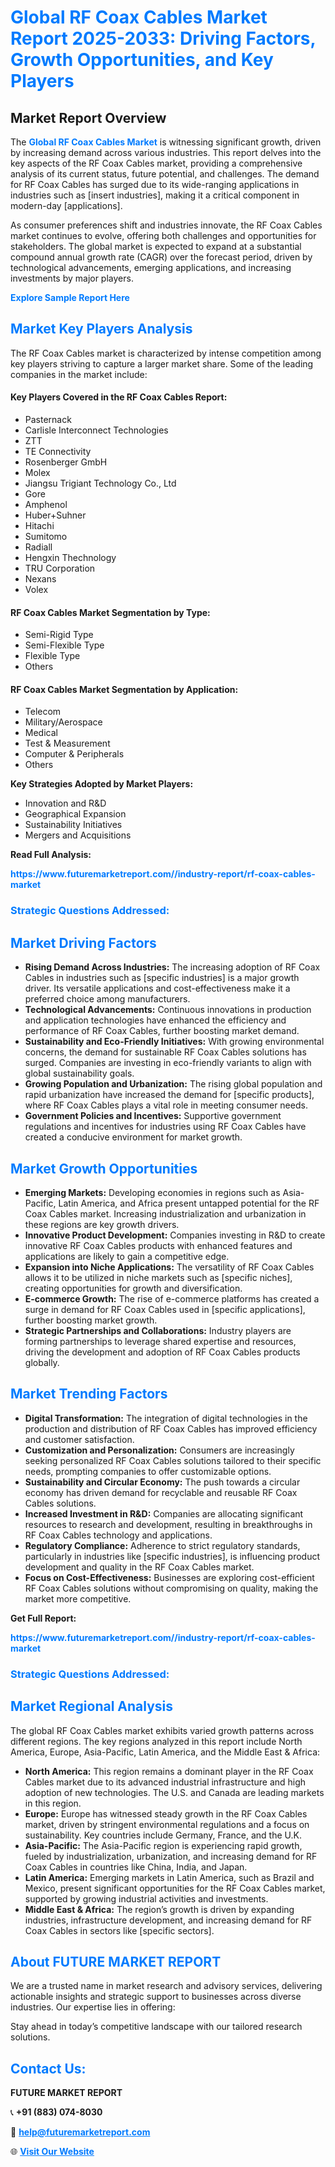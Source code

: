 <h1 style="color: #007BFF;">Global RF Coax Cables Market Report 2025-2033: Driving Factors, Growth Opportunities, and Key Players</h1>

<section id="overview">
<h2>Market Report Overview</h2>
<p>The <a href="https://www.futuremarketreport.com//industry-report/rf-coax-cables-market" style="color: #007BFF; text-decoration: none;"><strong>Global RF Coax Cables Market</strong></a> is witnessing significant growth, driven by increasing demand across various industries. This report delves into the key aspects of the RF Coax Cables market, providing a comprehensive analysis of its current status, future potential, and challenges. The demand for RF Coax Cables has surged due to its wide-ranging applications in industries such as [insert industries], making it a critical component in modern-day [applications].</p>
<p>As consumer preferences shift and industries innovate, the RF Coax Cables market continues to evolve, offering both challenges and opportunities for stakeholders. The global market is expected to expand at a substantial compound annual growth rate (CAGR) over the forecast period, driven by technological advancements, emerging applications, and increasing investments by major players.</p>
</section>

<section id="overview">
<p><a href="https://www.futuremarketreport.com//request-sample/reportId=82438" style="color: #007BFF; text-decoration: none;"><strong>Explore Sample Report Here</strong></a></p>
</section>

<section id="key-players">
<h2 style="color: #007BFF;">Market Key Players Analysis</h2>
<p>The RF Coax Cables market is characterized by intense competition among key players striving to capture a larger market share. Some of the leading companies in the market include:</p>
<h4>Key Players Covered in the RF Coax Cables Report:</h4>
<ul><li>Pasternack</li><li>Carlisle Interconnect Technologies</li><li>ZTT</li><li>TE Connectivity</li><li>Rosenberger GmbH</li><li>Molex</li><li>Jiangsu Trigiant Technology Co., Ltd</li><li>Gore</li><li>Amphenol</li><li>Huber+Suhner</li><li>Hitachi</li><li>Sumitomo</li><li>Radiall</li><li>Hengxin Thechnology</li><li>TRU Corporation</li><li>Nexans</li><li>Volex</li></ul>
<h4>RF Coax Cables Market Segmentation by Type:</h4>
<ul><li>Semi-Rigid Type</li><li>Semi-Flexible Type</li><li>Flexible Type</li><li>Others</li></ul>

<h4>RF Coax Cables Market Segmentation by Application:</h4>
<ul><li>Telecom</li><li>Military/Aerospace</li><li>Medical</li><li>Test &amp; Measurement</li><li>Computer &amp; Peripherals</li><li>Others</li></ul>
<p><strong>Key Strategies Adopted by Market Players:</strong></p>
<ul>
<li>Innovation and R&D</li>
<li>Geographical Expansion</li>
<li>Sustainability Initiatives</li>
<li>Mergers and Acquisitions</li>
</ul>
</section>

<section>
<p><strong>Read Full Analysis: </strong></p><a href="https://www.futuremarketreport.com//industry-report/rf-coax-cables-market" style="color: #007BFF; text-decoration: none;"><strong>https://www.futuremarketreport.com//industry-report/rf-coax-cables-market</strong></a>
<h3 style="color: #007BFF;">Strategic Questions Addressed:</h3>
</section>

<section id="driving-factors">
<h2 style="color: #007BFF;">Market Driving Factors</h2>
<ul>
<li><strong>Rising Demand Across Industries:</strong> The increasing adoption of RF Coax Cables in industries such as [specific industries] is a major growth driver. Its versatile applications and cost-effectiveness make it a preferred choice among manufacturers.</li>
<li><strong>Technological Advancements:</strong> Continuous innovations in production and application technologies have enhanced the efficiency and performance of RF Coax Cables, further boosting market demand.</li>
<li><strong>Sustainability and Eco-Friendly Initiatives:</strong> With growing environmental concerns, the demand for sustainable RF Coax Cables solutions has surged. Companies are investing in eco-friendly variants to align with global sustainability goals.</li>
<li><strong>Growing Population and Urbanization:</strong> The rising global population and rapid urbanization have increased the demand for [specific products], where RF Coax Cables plays a vital role in meeting consumer needs.</li>
<li><strong>Government Policies and Incentives:</strong> Supportive government regulations and incentives for industries using RF Coax Cables have created a conducive environment for market growth.</li>
</ul>
</section>

<section id="growth-opportunities">
<h2 style="color: #007BFF;">Market Growth Opportunities</h2>
<ul>
<li><strong>Emerging Markets:</strong> Developing economies in regions such as Asia-Pacific, Latin America, and Africa present untapped potential for the RF Coax Cables market. Increasing industrialization and urbanization in these regions are key growth drivers.</li>
<li><strong>Innovative Product Development:</strong> Companies investing in R&D to create innovative RF Coax Cables products with enhanced features and applications are likely to gain a competitive edge.</li>
<li><strong>Expansion into Niche Applications:</strong> The versatility of RF Coax Cables allows it to be utilized in niche markets such as [specific niches], creating opportunities for growth and diversification.</li>
<li><strong>E-commerce Growth:</strong> The rise of e-commerce platforms has created a surge in demand for RF Coax Cables used in [specific applications], further boosting market growth.</li>
<li><strong>Strategic Partnerships and Collaborations:</strong> Industry players are forming partnerships to leverage shared expertise and resources, driving the development and adoption of RF Coax Cables products globally.</li>
</ul>
</section>

<section id="trending-factors">
<h2 style="color: #007BFF;">Market Trending Factors</h2>
<ul>
<li><strong>Digital Transformation:</strong> The integration of digital technologies in the production and distribution of RF Coax Cables has improved efficiency and customer satisfaction.</li>
<li><strong>Customization and Personalization:</strong> Consumers are increasingly seeking personalized RF Coax Cables solutions tailored to their specific needs, prompting companies to offer customizable options.</li>
<li><strong>Sustainability and Circular Economy:</strong> The push towards a circular economy has driven demand for recyclable and reusable RF Coax Cables solutions.</li>
<li><strong>Increased Investment in R&D:</strong> Companies are allocating significant resources to research and development, resulting in breakthroughs in RF Coax Cables technology and applications.</li>
<li><strong>Regulatory Compliance:</strong> Adherence to strict regulatory standards, particularly in industries like [specific industries], is influencing product development and quality in the RF Coax Cables market.</li>
<li><strong>Focus on Cost-Effectiveness:</strong> Businesses are exploring cost-efficient RF Coax Cables solutions without compromising on quality, making the market more competitive.</li>
</ul>
</section>

<section>
<p><strong>Get Full Report: </strong></p><a href="https://www.futuremarketreport.com//industry-report/rf-coax-cables-market" style="color: #007BFF; text-decoration: none;"><strong>https://www.futuremarketreport.com//industry-report/rf-coax-cables-market</strong></a>
<h3 style="color: #007BFF;">Strategic Questions Addressed:</h3>
</section>


<section id="regional-analysis">
<h2 style="color: #007BFF;">Market Regional Analysis</h2>
<p>The global RF Coax Cables market exhibits varied growth patterns across different regions. The key regions analyzed in this report include North America, Europe, Asia-Pacific, Latin America, and the Middle East & Africa:</p>
<ul>
<li><strong>North America:</strong> This region remains a dominant player in the RF Coax Cables market due to its advanced industrial infrastructure and high adoption of new technologies. The U.S. and Canada are leading markets in this region.</li>
<li><strong>Europe:</strong> Europe has witnessed steady growth in the RF Coax Cables market, driven by stringent environmental regulations and a focus on sustainability. Key countries include Germany, France, and the U.K.</li>
<li><strong>Asia-Pacific:</strong> The Asia-Pacific region is experiencing rapid growth, fueled by industrialization, urbanization, and increasing demand for RF Coax Cables in countries like China, India, and Japan.</li>
<li><strong>Latin America:</strong> Emerging markets in Latin America, such as Brazil and Mexico, present significant opportunities for the RF Coax Cables market, supported by growing industrial activities and investments.</li>
<li><strong>Middle East & Africa:</strong> The region’s growth is driven by expanding industries, infrastructure development, and increasing demand for RF Coax Cables in sectors like [specific sectors].</li>
</ul>
</section>

<footer>
<h2 style="color: #007BFF;">About FUTURE MARKET REPORT</h2>
<p>We are a trusted name in market research and advisory services, delivering actionable insights and strategic support to businesses across diverse industries. Our expertise lies in offering:</p>

<p>Stay ahead in today’s competitive landscape with our tailored research solutions.</p>

<h2 style="color: #007BFF;">Contact Us:</h2>
<p><strong>FUTURE MARKET REPORT</strong></p>
<p>📞 <strong>+91 (883) 074-8030</strong></p>
<p>📧 <strong><a href="mailto:help@futuremarketreport.com" style="color: #007BFF;">help@futuremarketreport.com</a></strong></p>
<p>🌐 <strong><a href="https://www.futuremarketreport.com/" style="color: #007BFF;">Visit Our Website</a></strong></p>
</footer>